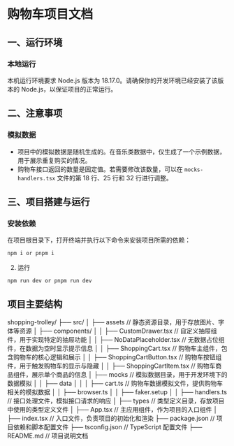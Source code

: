 # 购物车项目文档

## 一、运行环境
### 本地运行
本机运行环境要求 Node.js 版本为 18.17.0。请确保你的开发环境已经安装了该版本的 Node.js，以保证项目的正常运行。

## 二、注意事项
### 模拟数据
- 项目中的模拟数据是随机生成的。在音乐类数据中，仅生成了一个示例数据，用于展示重复购买的情况。
- 购物车接口返回的数量是固定值。若需要修改该数量，可以在 `mocks-handlers.tsx` 文件的第 18 行、25 行和 32 行进行调整。

## 三、项目搭建与运行
### 安装依赖
在项目根目录下，打开终端并执行以下命令来安装项目所需的依赖：
```bash
npm i or pnpm i
```
2. 运行
```
npm run dev or pnpm run dev
```

## 项目主要结构
shopping-trolley/
├── src/
│   ├── assets // 静态资源目录，用于存放图片、字体等资源
│   ├── components/
│   │   ├── CustomDrawer.tsx  // 自定义抽屉组件，用于实现特定的抽屉功能
│   │   ├── NoDataPlaceholder.tsx // 无数据占位组件，在数据为空时显示提示信息
│   │   ├── ShoppingCart.tsx // 购物车主组件，包含购物车的核心逻辑和展示
│   │   ├── ShoppingCartButton.tsx // 购物车按钮组件，用于触发购物车的显示与隐藏
│   │   ├── ShoppingCartItem.tsx // 购物车商品组件，展示单个商品的信息
│   ├── mocks // 模拟数据目录，用于开发环境下的数据模拟
│   │   ├── data
│   │   │   ├── cart.ts // 购物车数据模拟文件，提供购物车相关的模拟数据
│   │   ├── browser.ts
│   │   ├── faker.setup
│   │   ├── handlers.ts // 接口处理文件，模拟接口请求的响应
│   ├── types // 类型定义目录，存放项目中使用的类型定义文件
│   ├── App.tsx // 主应用组件，作为项目的入口组件
│   ├── index.tsx // 入口文件，负责项目的初始化和渲染
├── package.json // 项目依赖和脚本配置文件
├── tsconfig.json // TypeScript 配置文件
├── README.md // 项目说明文档
